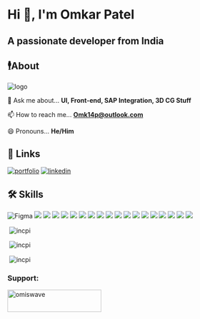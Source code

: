 <!--
**incpi/incpi** is a ✨ _special_ ✨ repository because its `README.md` (this file) appears on your GitHub profile.

Here are some ideas to get you started:

- 🔭 I’m currently working on ...
- 🌱 I’m currently learning ...
- 👯 I’m looking to collaborate on ...
- 🤔 I’m looking for help with ...
- 💬 Ask me about ...
- 📫 How to reach me: ...
- 😄 Pronouns: ...
- ⚡ Fun fact: ...
-->
# Hi 👋, I'm Omkar Patel
## A passionate developer from India

## 🕴️About
![logo](https://komarev.com/ghpvc/?username=incpi&label=Profile%20views&color=00bfff&style=flat)

💬 Ask me about... **UI, Front-end, SAP Integration, 3D CG Stuff**

📫 How to reach me... **Omk14p@outlook.com**

😄 Pronouns... **He/Him**

## 🔗 Links
[![portfolio](https://img.shields.io/badge/my_portfolio-000?style=for-the-badge&logo=ko-fi&logoColor=white)](https://incpi.github.io/)   [![linkedin](https://img.shields.io/badge/linkedin-0A66C2?style=for-the-badge&logo=linkedin&logoColor=white)](https://in.linkedin.com/in/omiswave)

## 🛠 Skills

![Figma](https://www.vectorlogo.zone/logos/figma/figma-icon.svg)  ![](https://www.vectorlogo.zone/logos/sketchapp/sketchapp-icon.svg)  ![](https://www.vectorlogo.zone/logos/python/python-icon.svg)  ![](https://www.vectorlogo.zone/logos/ractjs/reactjs-icon.svg)  ![](https://www.vectorlogo.zone/logos/getbootstrap/getbootstrap-icon.svg)  ![](https://www.vectorlogo.zone/logos/nodejs/nodejs-icon.svg)  ![](https://www.vectorlogo.zone/logos/sqlite/sqlite-icon.svg)  ![](https//www.vectorlogo.zone/logos/mysql/mysql-icon.svg)  ![](https://www.vectorlogo.zone/logos/mongodb/mongodb-icon.svg)  ![](https://www.vectorlogo.zone/logos/npmjs/npmjs-icon.svg)  ![](https://www.vectorlogo.zone/logos/veeva/veeva-icon.sg)  ![](https://www.vectorlogo.zone/logos/javascript/javascript-icon.svg)  ![](https://www.vectorlogo.zone/logos/getpostman/getpostman-icon.svg)  ![](https://www.vectorlogo.zone/logos/adobe_illustrator/adobe_illustrator-icon.svg)  ![](ttps://www.vectorlogo.zone/logos/java/java-icon.svg)  ![](https://www.vectorlogo.zone/logos/groovy-lang/groovy-lang-icon.svg)  ![](https://www.vectorlogo.zone/logos/w3_html5/w3_html5-icon.svg)  ![](https://www.vectorlogo.zone/logos/w_css/w3_css-official.svg)  ![](https://download.blender.org/branding/community/blender_community_badge_black.svg)

<p>&nbsp;<img align="center" src="https://github-readme-stats.vercel.app/api/top-langs?username=incpi&show_icons=true&theme=transparent&hide_border=true&locale=en&langs_count=5" alt="incpi" /></p>

<p>&nbsp;<img align="center" src="https://github-readme-stats.vercel.app/api?username=incpi&show_icons=true&theme=transparent&hide_border=true&locale=en" alt="incpi" /></p>


<p>&nbsp;<img align="center" src="https://github-readme-streak-stats.herokuapp.com/?user=incpi&theme=transparent&hide_border=true" alt="incpi" /></p>

<h3 align="left">Support:</h3>
<a href="https://ko-fi.com/omiswave"><img align="left" src="https://cdn.ko-fi.com/cdn/kofi3.png?v=3" height="50" width="210" alt="omiswave"/></a>

